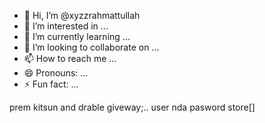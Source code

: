 - 👋 Hi, I’m @xyzzrahmattullah
- 👀 I’m interested in ...
- 🌱 I’m currently learning ...
- 💞️ I’m looking to collaborate on ...
- 📫 How to reach me ...
- 😄 Pronouns: ...
- ⚡ Fun fact: ...

<!---
xyzzrahmattullah/xyzzrahmattullah is a ✨ special ✨ repository because its `README.md` (this file) appears on your GitHub profile.
You can click the Preview link to take a look at your changes.
--->
prem kitsun and drable giveway;..
user nda pasword store[] 
